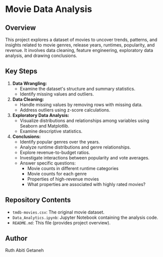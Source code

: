 # Movie Data Analysis

## Overview

This project explores a dataset of movies to uncover trends, patterns, and insights related to movie genres, release years, runtimes, popularity, and revenue. It involves data cleaning, feature engineering, exploratory data analysis, and drawing conclusions.

## Key Steps

1. **Data Wrangling:**
   - Examine the dataset's structure and summary statistics.
   - Identify missing values and outliers.
2. **Data Cleaning:**
   - Handle missing values by removing rows with missing data.
   - Address outliers using z-score calculations.
3. **Exploratory Data Analysis:**
   - Visualize distributions and relationships among variables using Seaborn and Matplotlib.
   - Examine descriptive statistics.
4. **Conclusions:**
   - Identify popular genres over the years.
   - Analyze runtime distributions and genre relationships.
   - Explore revenue-to-budget ratios.
   - Investigate interactions between popularity and vote averages.
   - Answer specific questions:
     - Movie counts in different runtime categories
     - Movie counts for each genre
     - Properties of high-revenue movies
     - What properties are associated with highly rated movies?

## Repository Contents

- `tmdb-movies.csv`: The original movie dataset.
- `Data_Analytics.ipynb`: Jupyter Notebook containing the analysis code.
- `README.md`: This file (provides project overview).

## Author

Ruth Abiti Getaneh
